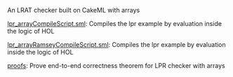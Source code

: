 An LRAT checker built on CakeML with arrays

[lpr_arrayCompileScript.sml](lpr_arrayCompileScript.sml):
Compiles the lpr example by evaluation inside the logic of HOL

[lpr_arrayRamseyCompileScript.sml](lpr_arrayRamseyCompileScript.sml):
Compiles the lpr example by evaluation inside the logic of HOL

[proofs](proofs):
Prove end-to-end correctness theorem for LPR checker with arrays
